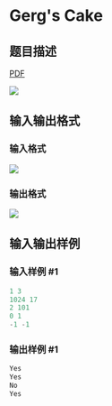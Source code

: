 # Gerg&#039;s Cake

## 题目描述

[problemUrl]: https://uva.onlinejudge.org/index.php?option=com_onlinejudge&Itemid=8&category=20&page=show_problem&problem=1772

[PDF](https://uva.onlinejudge.org/external/108/p10831.pdf)

![](https://cdn.luogu.com.cn/upload/vjudge_pic/UVA10831/637c4f7baf3f864edbdf7a0bfcad881fd1cbe0b0.png)

## 输入输出格式

### 输入格式

![](https://cdn.luogu.com.cn/upload/vjudge_pic/UVA10831/cb102623cdbb341b977cd4ee908ef75a4472a986.png)

### 输出格式

![](https://cdn.luogu.com.cn/upload/vjudge_pic/UVA10831/81a6d610d3035170023964e5fe72afeb03309037.png)

## 输入输出样例

### 输入样例 #1

```cpp
1 3
1024 17
2 101
0 1
-1 -1
```


### 输出样例 #1

```cpp
Yes
Yes
No
Yes
```


